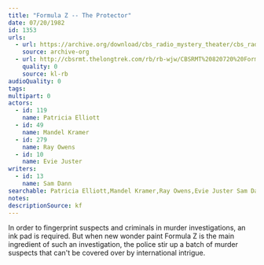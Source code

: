 ```yaml
---
title: "Formula Z -- The Protector"
date: 07/20/1982
id: 1353
urls: 
  - url: https://archive.org/download/cbs_radio_mystery_theater/cbs_radio_mystery_theater-1351-1399.zip/cbs_radio_mystery_theater-1351-1399%2Fcbsrmt_1353_formula_z.mp3
    source: archive-org
  - url: http://cbsrmt.thelongtrek.com/rb/rb-wjw/CBSRMT%20820720%20Formula%20Z%20The%20Protector_wjw.mp3
    quality: 0
    source: kl-rb
audioQuality: 0
tags: 
multipart: 0
actors:  
  - id: 119
    name: Patricia Elliott  
  - id: 49
    name: Mandel Kramer  
  - id: 279
    name: Ray Owens  
  - id: 10
    name: Evie Juster
writers:  
  - id: 13
    name: Sam Dann
searchable: Patricia Elliott,Mandel Kramer,Ray Owens,Evie Juster Sam Dann
notes: 
descriptionSource: kf
---
```

In order to fingerprint suspects and criminals in murder investigations, an ink pad is required. But when new wonder paint Formula Z is the main ingredient of such an investigation, the police stir up a batch of murder suspects that can't be covered over by international intrigue.